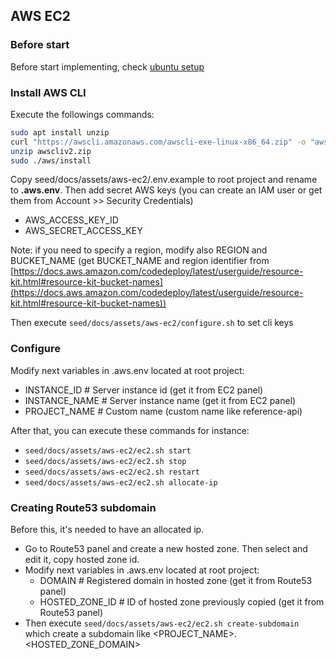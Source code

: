 ## AWS EC2

### Before start

Before start implementing, check [ubuntu setup](220_ubuntu.md)

### Install AWS CLI

Execute the followings commands:

```bash
sudo apt install unzip
curl "https://awscli.amazonaws.com/awscli-exe-linux-x86_64.zip" -o "awscliv2.zip"
unzip awscliv2.zip
sudo ./aws/install
```

Copy seed/docs/assets/aws-ec2/.env.example to root project and rename to **.aws.env**. 
Then add secret AWS keys (you can create an IAM user or get them from Account >> Security Credentials)
-   AWS_ACCESS_KEY_ID
-   AWS_SECRET_ACCESS_KEY

Note: if you need to specify a region, modify also REGION and BUCKET_NAME (get BUCKET_NAME and region identifier from [https://docs.aws.amazon.com/codedeploy/latest/userguide/resource-kit.html#resource-kit-bucket-names](https://docs.aws.amazon.com/codedeploy/latest/userguide/resource-kit.html#resource-kit-bucket-names))

Then execute `seed/docs/assets/aws-ec2/configure.sh` to set cli keys

### Configure

Modify next variables in .aws.env located at root project:
-   INSTANCE_ID # Server instance id (get it from EC2 panel)
-   INSTANCE_NAME # Server instance name (get it from EC2 panel)
-   PROJECT_NAME # Custom name (custom name like reference-api)

After that, you can execute these commands for instance:
-   `seed/docs/assets/aws-ec2/ec2.sh start`
-   `seed/docs/assets/aws-ec2/ec2.sh stop`
-   `seed/docs/assets/aws-ec2/ec2.sh restart`
-   `seed/docs/assets/aws-ec2/ec2.sh allocate-ip`

### Creating Route53 subdomain

Before this, it's needed to have an allocated ip.

- Go to Route53 panel and create a new hosted zone. Then select and edit it, copy hosted zone id. 
- Modify next variables in .aws.env located at root project:
    -   DOMAIN # Registered domain in hosted zone (get it from Route53 panel)
    -   HOSTED_ZONE_ID # ID of hosted zone previously copied (get it from Route53 panel)
- Then execute `seed/docs/assets/aws-ec2/ec2.sh create-subdomain` which create a subdomain like <PROJECT_NAME>.<HOSTED_ZONE_DOMAIN>
